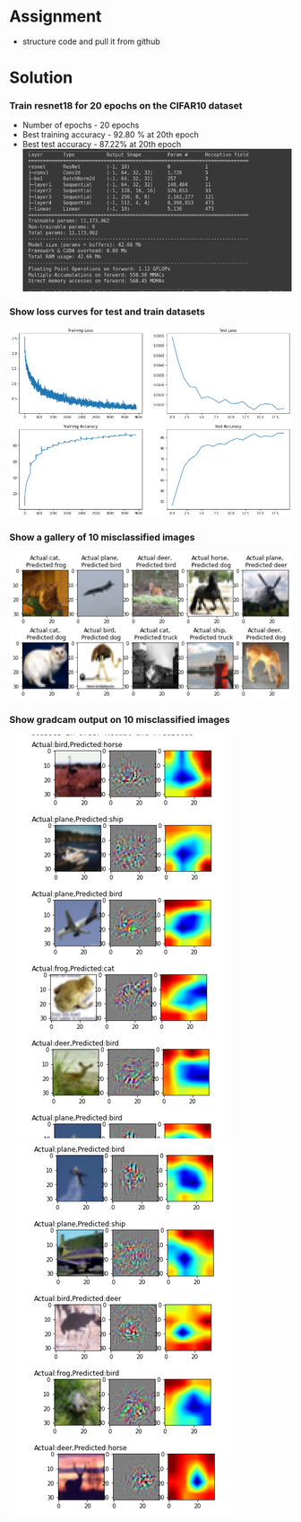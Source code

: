 # Assignment
- structure code and pull it from github

# Solution
### Train resnet18 for 20 epochs on the CIFAR10 dataset
- Number of epochs - 20 epochs
- Best training accuracy - 92.80 % at 20th epoch
- Best test accuracy - 87.22% at 20th epoch
![model](images/resnet.png)
### Show loss curves for test and train datasets
![cur](images/acc.png)
### Show a gallery of 10 misclassified images
![mis](images/misclassified.png)
### Show gradcam output on 10 misclassified images
![gradcam1](images/grad1.png)
![gradcam2](images/grad2.png)
